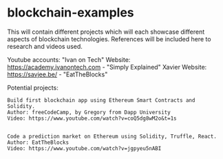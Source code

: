 # blockchain-examples
This will contain different projects which will each showcase different aspects of blockchain technologies. References will be included here to research and videos used.



Youtube accounts:
    "Ivan on Tech"
    Website: https://academy.ivanontech.com
    -
    "Simply Explained"
    Xavier
    Website: https://savjee.be/
    -
    "EatTheBlocks"


Potential projects:

    Build first blockchain app using Ethereum Smart Contracts and Solidity.
    Author: freeCodeCamp, by Gregory from Dapp University
    Video: https://www.youtube.com/watch?v=coQ5dg8wM2o&t=1s


    Code a prediction market on Ethereum using Solidity, Truffle, React.
    Author: EatTheBlocks
    Video: https://www.youtube.com/watch?v=jgpyeu5nABI

    